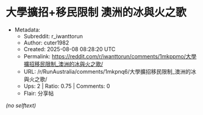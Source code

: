 # 大學擴招+移民限制 澳洲的冰與火之歌

- Metadata:
  - Subreddit: r_iwanttorun
  - Author: cuter1982
  - Created: 2025-08-08 08:28:20 UTC
  - Permalink: https://reddit.com/r/iwanttorun/comments/1mkppmo/大學擴招移民限制_澳洲的冰與火之歌/
  - URL: /r/RunAustralia/comments/1mkpnq6/大學擴招移民限制_澳洲的冰與火之歌/
  - Ups: 2 | Ratio: 0.75 | Comments: 0
  - Flair: 分享帖

_(no selftext)_

